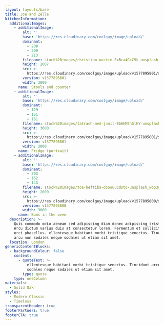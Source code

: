 ```yaml
---
layout: layouts/base
title: Joe and Zelle
kitchenInformation:
  additionalImages:
    - additionalImage:
        alt: ''
        base: 'https://res.cloudinary.com/coolguy/image/upload/'
        dominant:
          - 208
          - 209
          - 213
        filename: stock%20images/christian-mackie-SxBca4GcC9k-unsplash_kxyi8y.jpg
        height: 2007
        src: >-
          https://res.cloudinary.com/coolguy/image/upload/v1577895801/stock%20images/christian-mackie-SxBca4GcC9k-unsplash_kxyi8y.jpg
        version: v1577895801
        width: 3000
      name: Stools and counter
    - additionalImage:
        alt: ''
        base: 'https://res.cloudinary.com/coolguy/image/upload/'
        dominant:
          - 129
          - 151
          - 151
        filename: stock%20images/latrach-med-jamil-Eb6hMEhGlKY-unsplash_gbwmue.jpg
        height: 3000
        src: >-
          https://res.cloudinary.com/coolguy/image/upload/v1577895801/stock%20images/latrach-med-jamil-Eb6hMEhGlKY-unsplash_gbwmue.jpg
        version: v1577895801
        width: 2000
      name: Fridge (portrait)
    - additionalImage:
        alt: ''
        base: 'https://res.cloudinary.com/coolguy/image/upload/'
        dominant:
          - 203
          - 162
          - 143
        filename: stock%20images/toa-heftiba-do6ouuCdsto-unsplash_wop3u2.jpg
        height: 2000
        src: >-
          https://res.cloudinary.com/coolguy/image/upload/v1577895800/stock%20images/toa-heftiba-do6ouuCdsto-unsplash_wop3u2.jpg
        version: v1577895800
        width: 3000
      name: Buns in the oven
  description: >-
    Quis commodo odio aenean sed adipiscing diam donec adipiscing tristique.
    Arcu dictum varius duis at consectetur lorem. Fermentum et sollicitudin ac
    orci phasellus. ellentesque habitant morbi tristique senectus. Tincidunt
    arcu non sodales neque sodales ut etiam sit amet.
  location: London
genericContentBlocks:
  - backgroundColour: false
    content:
      - quoteText: >-
          ellentesque habitant morbi tristique senectus. Tincidunt arcu non
          sodales neque sodales ut etiam sit amet.
        type: quote
    type: oneColumn
materials:
  - Solid Oak
styles:
  - Modern Classic
  - Timeless
transparentHeader: true
footerPartners: true
footerCTA: true
---
```


